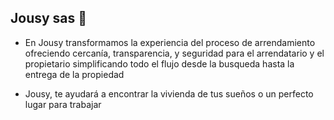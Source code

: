 ## Jousy sas 👋 

* En Jousy transformamos la experiencia del proceso de arrendamiento ofreciendo cercanía, transparencia, y seguridad para el arrendatario y el propietario simplificando todo el flujo desde la busqueda hasta la entrega de la propiedad

* Jousy, te ayudará a encontrar la vivienda de tus sueños o un perfecto lugar para trabajar
